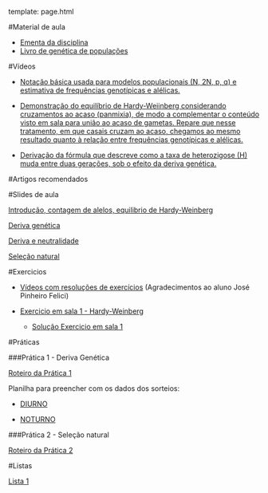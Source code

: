 template: page.html

#Material de aula

- [Ementa da disciplina](/bio208/static/pdfs/ementa.pdf)
- [Livro de genética de populações](/bio208/static/pdfs/livro_paulo_otto.pdf)
<!--- [Capítulo Templeton - Unidade e Alvo de seleção](/bio208/static/pdfs/artigos/3_ProvEnv_13_templeton_RB.pdf)-->

#Vídeos

- [Notação básica usada para modelos populacionais (N, 2N, p, q) e estimativa de frequências genotípicas e alélicas.](https://drive.google.com/open?id=0B0cMRcvHJszGUWV2SFV0VUxqSnc)

- [Demonstração do equilíbrio de Hardy-Weiinberg considerando cruzamentos ao acaso (panmixia), de modo a complementar o conteúdo visto em sala para união ao acaso de gametas. Repare que nesse tratamento, em que casais cruzam ao acaso, chegamos ao mesmo resultado quanto à relação entre frequências genotípicas e alélicas. ](https://drive.google.com/open?id=0B0cMRcvHJszGeHFTR1VHbXNPZm8)

- [Derivação da fórmula que descreve como a taxa de heterozigose (H) muda entre duas gerações, sob o efeito da deriva genética.](https://drive.google.com/open?id=0B0cMRcvHJszGRWd2SDQ0TjBUWk0)

#Artigos recomendados

<!--- [The Ecological Significance of Correlation Pleiades](http://www.jstor.org/stable/2405824)  ([pdf](/bio208/static/pdfs/artigos/Berg-1960.pdf))-->
<!--- [The road to modularity](http://www.nature.com/nrg/journal/v9/n12/abs/nrg2267.html) ([pdf](/bio208/static/pdfs/artigos/Wagner_etal-2007.pdf))-->
<!--- [Systematic Generalization, Historical Fate, and the Species Problem](http://sysbio.oxfordjournals.org/content/42/3/231.abstract) ([pdf](/bio208/static/pdfs/artigos/OHara-1993.pdf))-->
<!--- [Texto sobre conceito de espécie](/bio208/static/pdfs/artigos/Conceito_especie-Marroig-2008.pdf)-->

#Slides de aula

[Introdução, contagem de alelos, equilibrio de Hardy-Weinberg](/bio208/static/pdfs/2016/aulas/aula1_hwp_2016.pdf)

[Deriva genética](/bio208/static/pdfs/2016/aulas/aula2_deriva_2016.pdf)

[Deriva e neutralidade](/bio208/static/pdfs/2016/aulas/aula3_deriva_neutralidade_2016.pdf)

[Seleção natural](/bio208/static/pdfs/2016/aulas/aula4_selecao_2016.pdf)

<!--[Seleção natural e deriva](/bio208/static/pdfs/2016/aulas/.pdf)-->

<!--- ([video](http://iptv.usp.br/portal/video.action?idItem=24406) -->
<!--[Desequilibrio de ligação](/bio208/static/pdfs/2016/aulas/aula6_ld.pdf) e-->
<!--[Evolução do genôma](/bio208/static/pdfs/2016/aulas/.pdf)-->

<!--[Seleção sexual](/bio208/static/pdfs/2016/aulas/.pdf)-->

<!--[Adaptação e genética quantitativa I](/bio208/static/pdfs/2016/aulas/.pdf) e-->
<!--[video de 2013](https://www.youtube.com/watch?v=9j9YTVRhUBk)-->

<!--[Adaptação e genética quantitativa II](/bio208/static/pdfs/2016/aulas/.pdf) ([video de 2013](https://www.youtube.com/watch?v=pxGpHJPgQRk))-->

<!--[Unidade de seleção](/bio208/static/pdfs/2016/aulas/.pdf) ([video de 2013](https://www.youtube.com/watch?v=T_dOhTe-RYQ))-->

<!--[Conceito de espécie](/bio208/static/pdfs/2016/aulas/.pdf)-->

<!--- [Especiação](/bio208/static/pdfs/aulas2014/especiacao_2014.pdf)-->

<!--[Coevolução e macroevolução](/bio208/static/pdfs/2016/aulas/.pdf) ([video 2013](https://www.youtube.com/watch?v=p3kaFDX1GaM))-->

<!--[Evolução e Desenvolvimento](/bio208/static/pdfs/2016/aulas/.pdf) ([video 2013 + conceito de espécie](https://www.youtube.com/watch?v=wkAEd4FgiYw))-->

#Exercicios

- [Vídeos com resoluções de exercícios](https://www.youtube.com/channel/UCIIQXj93tvq-cM-9zwCVkCQ) (Agradecimentos ao aluno José Pinheiro Felici)

- [Exercicio em sala 1 - Hardy-Weinberg](/bio208/static/pdfs/2016/exercicios/ex_sala_1.pdf)

	- [Solução Exercicio em sala 1](/bio208/static/pdfs/2016/exercicios/ex_sala_1_solucao.pdf)


<!--- [Exercicio 1 - Contagem de alelos e equilibrio Hardy-Weinberg](/bio208/static/pdfs/2016/exercicios/exercicio1.pdf)-->
<!--- [Solução Exercicio 1](/bio208/static/pdfs/2016/exercicios/Sol-exercicio1.pdf)-->

<!--- [Exercicio 2 - Teoria neutra](/bio208/static/pdfs/2016/exercicios/exercicio2.pdf)-->
<!--- [Solução Exercicio 2](/bio208/static/pdfs/2016/exercicios/Sol-exercicio2.pdf)-->

<!--- [Exercicio 3 - Desequilibrio de ligação](/bio208/static/pdfs/2016/exercicios/exercicio3.pdf)-->
<!--- [Solução Exercicio 3](/bio208/static/pdfs/2016/exercicios/Sol-exercicio3.pdf)-->

<!--- [Exercicio 4 - Herdabilidade](/bio208/static/pdfs/2016/exercicios/exercicio4.pdf)-->
<!--- [Solução Exercicio 4](/bio208/static/pdfs/2016/exercicios/Sol-exercicio4.pdf)-->

#Práticas

###Prática 1 - Deriva Genética

[Roteiro da Prática 1](/bio208/static/pdfs/2016/roteiros/pratica1.pdf)

Planilha para preencher com os dados dos sorteios:

- [DIURNO](https://docs.google.com/spreadsheets/d/1VBsJRUMiE6ncKurRlNU4bX19XKAgU-VgEsaClZOzaWM/edit?usp=sharing)

- [NOTURNO](https://docs.google.com/spreadsheets/d/1YpU85ekvxiPpQm9V3zSxZHSgUSs11VEyEyNmtGkw6Xc/edit?usp=sharing)

###Prática 2 - Seleção natural

[Roteiro da Prática 2](/bio208/static/pdfs/2016/roteiros/pratica2.pdf)
<!--- [Planilha prática 2](/bio208/static/pdfs/2016/roteiros/planilha-pratica2.xlsx)-->

<!--##Prática 3 - Seleção natural e deriva-->

<!--- [Roteiro prática 3](/bio208/static/pdfs/2016/listas/2014-roteiro-pratica3.pdf)-->
<!--- Planilhas prática 3 :-->

<!--- [Diurno](https://docs.google.com/spreadsheets/d/1xFXMwo76CAUCUe8ozyXeIliKd1TGkcc8eJ11mjQt0BA)-->
<!--- [Noturno](https://docs.google.com/spreadsheets/d/1eOEO5_rTXby6lbp0NSWk0OhCsZQ3bTmPo-Xk14dAO_8)-->

<!--###Prática 3 - Genética Quantitativa-->

<!--- [Diurno](https://docs.google.com/spreadsheets/d/1go16jkiaENbKI1MSzpjzRohHX4FGks2NWN2cfHHhiVQ/edit#gid=0)-->
<!--- [Noturno](https://docs.google.com/spreadsheets/d/1H9XIt3sXWEiYAj-ubvVJ-yaWcwvpo0T-0f17mWmr_KU/edit#gid=0)-->

#Listas

[Lista 1](/bio208/static/pdfs/2016/listas/lista1.pdf)
<!--- [gabarito](/bio208/static/pdfs/2016/listas/lista1_gabarito.pdf)-->

<!--[Lista 2](/bio208/static/pdfs/2016/listas/lista2.pdf)-->
<!--- [gabarito](/bio208/static/pdfs/2016/listas/lista2_gabarito.pdf)-->

<!--[Lista 3](/bio208/static/pdfs/2016/listas/lista3.pdf)-->
<!--- [gabarito](/bio208/static/pdfs/2016/listas/lista2_gabarito.pdf)-->

<!--- [Planilha de dados para lista 3](/bio208/static/pdfs/2016/listas/medidas.ods)-->

<!--[Lista 4](/bio208/static/pdfs/2016/listas/lista4.pdf)-->
<!--- [gabarito](/bio208/static/pdfs/2016/listas/lista4_gabarito.pdf)-->

<!--- [Planilha de dados para lista 4](/bio208/static/pdfs/2016/listas/planilha_lista4.xlsx)-->
<!--- [Tutorial de regressão linear para calculo da herdabilidade](/bio208/static/pdfs/2016/listas/Tutorial_RL.pdf)-->

 <!--[Lista 5](/bio208/static/pdfs/2016/listas/lista5.pdf)-->
<!--- [gabarito](/bio208/static/pdfs/2016/listas/lista5_gabarito.pdf)-->
